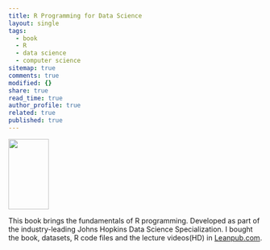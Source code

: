 ```yaml
---
title: R Programming for Data Science
layout: single
tags:
  - book
  - R
  - data science
  - computer science
sitemap: true
comments: true
modified: {}
share: true
read_time: true
author_profile: true
related: true
published: true
---
```


<img src="https://s3.amazonaws.com/titlepages.leanpub.com/rprogramming/hero?1467205972" width="80" height="140" />

This book brings the fundamentals of R programming. Developed as part of the industry-leading Johns Hopkins Data Science Specialization.
I bought the book, datasets, R code files and the lecture videos(HD) in [Leanpub.com](http://leanpub.com).
